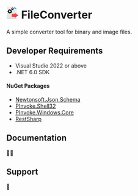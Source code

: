 # <img src="https://github.com/jeffbolt/FileConverter/blob/master/Images/Application/App.png?raw=true" width="32" height="32"> FileConverter

A simple converter tool for binary and image files.

## Developer Requirements
 - Visual Studio 2022 or above
 - .NET 6.0 SDK

#### NuGet Packages
 - [Newtonsoft.Json.Schema](https://www.nuget.org/packages/Newtonsoft.Json.Schema/)
 - [PInvoke.Shell32](https://www.nuget.org/packages/PInvoke.Shell32/)
 - [PInvoke.Windows.Core](https://www.nuget.org/packages/PInvoke.Windows.Core/)
 - [RestSharp](https://www.nuget.org/packages/RestSharp/)

## Documentation
🤷‍♂️

## Support
🤣
